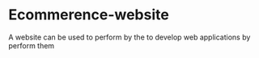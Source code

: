 # Ecommerence-website
A website can be used to perform by the to develop web applications by perform them
